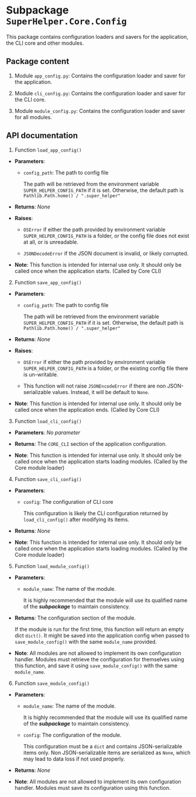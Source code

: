 # Subpackage `SuperHelper.Core.Config`

This package contains configuration loaders and savers for the application, the CLI core and other modules.

## Package content

1. Module `app_config.py`: Contains the configuration loader and saver for the application.

2. Module `cli_config.py`: Contains the configuration loader and saver for the CLI core.

3. Module `module_config.py`: Contains the configuration loader and saver for all modules.

## API documentation

1. Function `load_app_config()`

  * **Parameters**:
    
    * `config_path`: The path to config file
    
      The path will be retrieved from the environment variable `SUPER_HELPER_CONFIG_PATH` if it is set. Otherwise, the default path is
      `Pathlib.Path.home() / ".super_helper"`
      
  * **Returns**: *None*

  * **Raises**: 
    
    * `OSError` if either the path provided by environment variable `SUPER_HELPER_CONFIG_PATH` is a folder, or the config file does
      not exist at all, or is unreadable.
      
    * `JSONDecodeError` if the JSON document is invalid, or likely corrupted.
  
  * **Note**: This function is intended for internal use only. It should only be called once when the application starts. (Called by Core CLI)
  
  
2. Function `save_app_config()`

  * **Parameters**:
    
    * `config_path`: The path to config file
    
      The path will be retrieved from the environment variable `SUPER_HELPER_CONFIG_PATH` if it is set. Otherwise, the default path is
      `Pathlib.Path.home() / ".super_helper"`
      
  * **Returns**: *None*

  * **Raises**:

    * `OSError` if either the path provided by environment variable `SUPER_HELPER_CONFIG_PATH` is a folder, or the existing config file there is
      un-writable.
      
    * This function will not raise `JSONEncodeError` if there are non JSON-serializable values. Instead, it will be default to `None`.
  
  * **Note**: This function is intended for internal use only. It should only be called once when the application ends. (Called by Core CLI)
  
  
3. Function `load_cli_config()`

  * **Parameters**: *No parameter*
      
  * **Returns**: The `CORE_CLI` section of the application configuration.
  
  * **Note**: This function is intended for internal use only. It should only be called once when the application starts loading modules.
    (Called by the Core module loader)
   

4. Function `save_cli_config()`

  * **Parameters**:

    * `config`: The configuration of CLI core

      This configuration is likely the CLI configuration returned by `load_cli_config()` after modifying its items.
      
  * **Returns**: *None*
  
  * **Note**: This function is intended for internal use only. It should only be called once when the application starts loading modules.
    (Called by the Core module loader)
   

5. Function `load_module_config()`

  * **Parameters**:

    * `module_name`: The name of the module.

      It is highly recommended that the module will use its qualified name of the ***subpackage*** to maintain consistency.
      
  * **Returns**: The configuration section of the module.

    If the module is run for the first time, this function will return an empty dict `dict()`. It might be saved into the application config when
    passed to `save_module_config()` with the same `module_name` provided.
  
  * **Note**: All modules are not allowed to implement its own configuration handler. Modules must retrieve the configuration for themselves using
    this function, and save it using `save_module_config()` with the same `module_name`.
    
 
6. Function `save_module_config()`

  * **Parameters**:

    * `module_name`: The name of the module.

      It is highly recommended that the module will use its qualified name of the ***subpackage*** to maintain consistency.
      
    * `config`: The configuration of the module.

      This configuration must be a `dict` and contains JSON-serializable items only. Non JSON-serializable items are serialized as `None`, which may
      lead to data loss if not used properly.
      
  * **Returns**: *None*
  
  * **Note**: All modules are not allowed to implement its own configuration handler. Modules must save its configuration using this function.
